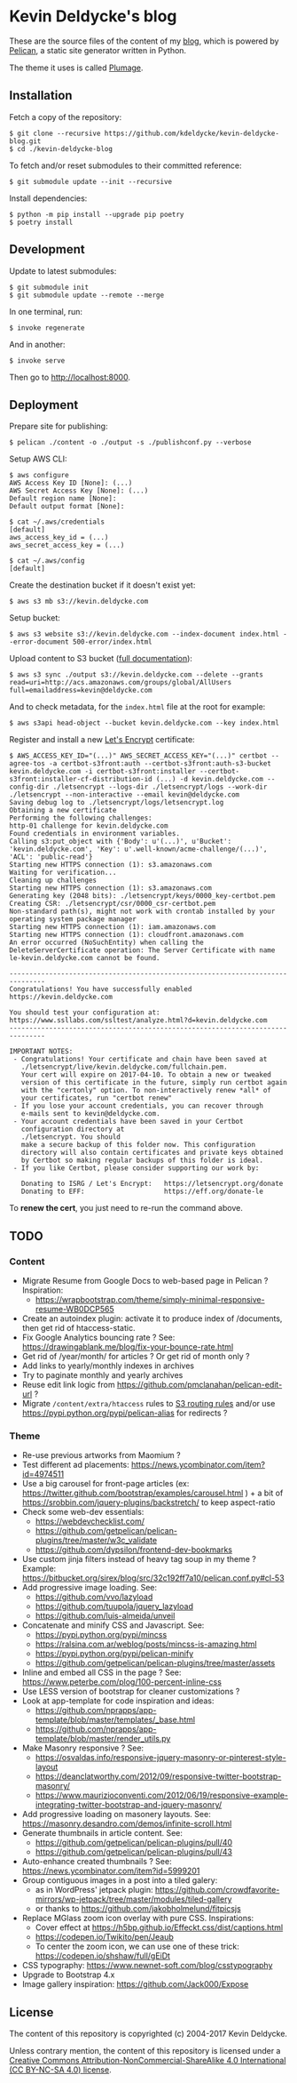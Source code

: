 Kevin Deldycke's blog
=====================

These are the source files of the content of my
[blog](https://kevin.deldycke.com), which is powered by
[Pelican](https://getpelican.com), a static site generator written in Python.

The theme it uses is called [Plumage](https://github.com/kdeldycke/plumage).


Installation
------------

Fetch a copy of the repository:

    $ git clone --recursive https://github.com/kdeldycke/kevin-deldycke-blog.git
    $ cd ./kevin-deldycke-blog

To fetch and/or reset submodules to their committed reference:

    $ git submodule update --init --recursive

Install dependencies:

    $ python -m pip install --upgrade pip poetry
    $ poetry install


Development
-----------

Update to latest submodules:

    $ git submodule init
    $ git submodule update --remote --merge

In one terminal, run:

    $ invoke regenerate

And in another:

    $ invoke serve

Then go to [http://localhost:8000](http://localhost:8000).


Deployment
----------

Prepare site for publishing:

    $ pelican ./content -o ./output -s ./publishconf.py --verbose

Setup AWS CLI:

    $ aws configure
    AWS Access Key ID [None]: (...)
    AWS Secret Access Key [None]: (...)
    Default region name [None]:
    Default output format [None]:

    $ cat ~/.aws/credentials
    [default]
    aws_access_key_id = (...)
    aws_secret_access_key = (...)

    $ cat ~/.aws/config
    [default]

Create the destination bucket if it doesn't exist yet:

    $ aws s3 mb s3://kevin.deldycke.com

Setup bucket:

    $ aws s3 website s3://kevin.deldycke.com --index-document index.html --error-document 500-error/index.html

Upload content to S3 bucket ([full
documentation](https://docs.aws.amazon.com/cli/latest/reference/s3/sync.html)):

    $ aws s3 sync ./output s3://kevin.deldycke.com --delete --grants read=uri=http://acs.amazonaws.com/groups/global/AllUsers full=emailaddress=kevin@deldycke.com

And to check metadata, for the `index.html` file at the root for example:

    $ aws s3api head-object --bucket kevin.deldycke.com --key index.html

Register and install a new [Let's Encrypt](https://letsencrypt.org)
certificate:

    $ AWS_ACCESS_KEY_ID="(...)" AWS_SECRET_ACCESS_KEY="(...)" certbot --agree-tos -a certbot-s3front:auth --certbot-s3front:auth-s3-bucket kevin.deldycke.com -i certbot-s3front:installer --certbot-s3front:installer-cf-distribution-id (...) -d kevin.deldycke.com --config-dir ./letsencrypt --logs-dir ./letsencrypt/logs --work-dir ./letsencrypt --non-interactive --email kevin@deldycke.com
    Saving debug log to ./letsencrypt/logs/letsencrypt.log
    Obtaining a new certificate
    Performing the following challenges:
    http-01 challenge for kevin.deldycke.com
    Found credentials in environment variables.
    Calling s3:put_object with {'Body': u'(...)', u'Bucket': 'kevin.deldycke.com', 'Key': u'.well-known/acme-challenge/(...)', 'ACL': 'public-read'}
    Starting new HTTPS connection (1): s3.amazonaws.com
    Waiting for verification...
    Cleaning up challenges
    Starting new HTTPS connection (1): s3.amazonaws.com
    Generating key (2048 bits): ./letsencrypt/keys/0000_key-certbot.pem
    Creating CSR: ./letsencrypt/csr/0000_csr-certbot.pem
    Non-standard path(s), might not work with crontab installed by your operating system package manager
    Starting new HTTPS connection (1): iam.amazonaws.com
    Starting new HTTPS connection (1): cloudfront.amazonaws.com
    An error occurred (NoSuchEntity) when calling the DeleteServerCertificate operation: The Server Certificate with name le-kevin.deldycke.com cannot be found.

    -------------------------------------------------------------------------------
    Congratulations! You have successfully enabled https://kevin.deldycke.com

    You should test your configuration at:
    https://www.ssllabs.com/ssltest/analyze.html?d=kevin.deldycke.com
    -------------------------------------------------------------------------------

    IMPORTANT NOTES:
     - Congratulations! Your certificate and chain have been saved at
       ./letsencrypt/live/kevin.deldycke.com/fullchain.pem.
       Your cert will expire on 2017-04-10. To obtain a new or tweaked
       version of this certificate in the future, simply run certbot again
       with the "certonly" option. To non-interactively renew *all* of
       your certificates, run "certbot renew"
     - If you lose your account credentials, you can recover through
       e-mails sent to kevin@deldycke.com.
     - Your account credentials have been saved in your Certbot
       configuration directory at
       ./letsencrypt. You should
       make a secure backup of this folder now. This configuration
       directory will also contain certificates and private keys obtained
       by Certbot so making regular backups of this folder is ideal.
     - If you like Certbot, please consider supporting our work by:

       Donating to ISRG / Let's Encrypt:   https://letsencrypt.org/donate
       Donating to EFF:                    https://eff.org/donate-le

To **renew the cert**, you just need to re-run the command above.


TODO
----

### Content

  * Migrate Resume from Google Docs to web-based page in Pelican ? Inspiration:
      * https://wrapbootstrap.com/theme/simply-minimal-responsive-resume-WB0DCP565
  * Create an autoindex plugin: activate it to produce index of /documents, then get rid of
    htaccess-static.
  * Fix Google Analytics bouncing rate ? See: https://drawingablank.me/blog/fix-your-bounce-rate.html
  * Get rid of /year/month/ for articles ? Or get rid of month only ?
  * Add links to yearly/monthly indexes in archives
  * Try to paginate monthly and yearly archives
  * Reuse edit link logic from https://github.com/pmclanahan/pelican-edit-url ?
  * Migrate `/content/extra/htaccess` rules to [S3 routing rules](https://docs.aws.amazon.com/AmazonS3/latest/dev/HowDoIWebsiteConfiguration.html#configure-bucket-as-website-routing-rule-syntax) and/or use https://pypi.python.org/pypi/pelican-alias for redirects ?

### Theme

  * Re-use previous artworks from Maomium ?
  * Test different ad placements: https://news.ycombinator.com/item?id=4974511
  * Use a big carousel for front-page articles (ex: https://twitter.github.com/bootstrap/examples/carousel.html ) + a bit of https://srobbin.com/jquery-plugins/backstretch/ to keep aspect-ratio
  * Check some web-dev essentials:
      * https://webdevchecklist.com/
      * https://github.com/getpelican/pelican-plugins/tree/master/w3c_validate
      * https://github.com/dypsilon/frontend-dev-bookmarks
  * Use custom jinja filters instead of heavy tag soup in my theme ? Example: https://bitbucket.org/sirex/blog/src/32c192ff7a10/pelican.conf.py#cl-53
  * Add progressive image loading. See:
      * https://github.com/vvo/lazyload
      * https://github.com/tuupola/jquery_lazyload
      * https://github.com/luis-almeida/unveil
  * Concatenate and minify CSS and Javascript. See:
      * https://pypi.python.org/pypi/mincss
      * https://ralsina.com.ar/weblog/posts/mincss-is-amazing.html
      * https://pypi.python.org/pypi/pelican-minify
      * https://github.com/getpelican/pelican-plugins/tree/master/assets
  * Inline and embed all CSS in the page ? See: https://www.peterbe.com/plog/100-percent-inline-css
  * Use LESS version of bootstrap for cleaner customizations ?
  * Look at app-template for code inspiration and ideas:
      *  https://github.com/nprapps/app-template/blob/master/templates/_base.html
      *  https://github.com/nprapps/app-template/blob/master/render_utils.py
  * Make Masonry responsive ? See:
      * https://osvaldas.info/responsive-jquery-masonry-or-pinterest-style-layout
      * https://deanclatworthy.com/2012/09/responsive-twitter-bootstrap-masonry/
      * https://www.maurizioconventi.com/2012/06/19/responsive-example-integrating-twitter-bootstrap-and-jquery-masonry/
  * Add progressive loading on masonery layouts. See: https://masonry.desandro.com/demos/infinite-scroll.html
  * Generate thumbnails in article content. See:
      * https://github.com/getpelican/pelican-plugins/pull/40
      * https://github.com/getpelican/pelican-plugins/pull/43
  * Auto-enhance created thumbnails ? See: https://news.ycombinator.com/item?id=5999201
  * Group contiguous images in a post into a tiled galery:
      * as in WordPress' jetpack plugin: https://github.com/crowdfavorite-mirrors/wp-jetpack/tree/master/modules/tiled-gallery
      * or thanks to https://github.com/jakobholmelund/fitpicsjs
  * Replace MGlass zoom icon overlay with pure CSS. Inspirations:
      * Cover effect at https://h5bp.github.io/Effeckt.css/dist/captions.html
      * https://codepen.io/Twikito/pen/Jeaub
      * To center the zoom icon, we can use one of these trick: https://codepen.io/shshaw/full/gEiDt
  * CSS typography: https://www.newnet-soft.com/blog/csstypography
  * Upgrade to Bootstrap 4.x
  * Image gallery inspiration: https://github.com/Jack000/Expose


License
-------

The content of this repository is copyrighted (c) 2004-2017 Kevin Deldycke.

Unless contrary mention, the content of this repository is licensed under a
[Creative Commons Attribution-NonCommercial-ShareAlike 4.0 International (CC
BY-NC-SA 4.0) license](LICENSE).
